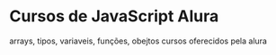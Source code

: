 # Cursos de JavaScript Alura 
 arrays, tipos, variaveis, funções, obejtos cursos oferecidos pela alura
